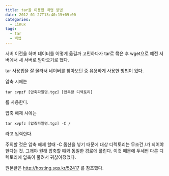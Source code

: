 ```yaml
---
title: tar을 이용한 백업 방법
date: 2012-01-27T13:40:15+09:00
categories:
  - Linux
tags:
  - tar
  - 백업
---
```

서버 이전을 하며 데이터를 어떻게 옮길까 고민하다가 tar로 묶은 후 wget으로 예전 서버에서 새 서버로 받아오기로 했다.

tar 사용법을 잘 몰라서 네이버를 찾아보던 중 유용하게 사용한 방법이 있다.

압축 시에는

```console
tar cvpzf [압축파일명.tgz] [압축할 디렉토리]
```

를 사용한다.

압축 해제 시에는

```console
tar xvpfz [압축파일명.tgz] -C /
```

라고 입력한다.

주의할 것은 압축 해제 할때 -C 옵션을 넣기 때문에 대상 디렉토리는 무조건 /가 되어야한다는 것. 그래야 원래 압축할 떄와 동일한 경로에 풀린다. 이것 때문에 두세번 다른 디렉토리에 압축이 풀려서 귀찮아졌었다.

원본글은 <http://hosting.sqs.kr/52417> 를 참조했다.
